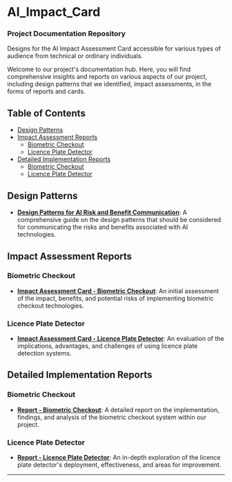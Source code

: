 # AI_Impact_Card
### Project Documentation Repository
Designs for the AI Impact Assessment Card accessible for various types of audience from technical or ordinary individuals.



Welcome to our project's documentation hub. Here, you will find comprehensive insights and reports on various aspects of our project, including design patterns that we identified, impact assessments, in the forms of reports and cards. 

## Table of Contents

- [Design Patterns](#design-patterns)
- [Impact Assessment Reports](#impact-assessment-reports)
  - [Biometric Checkout](#biometric-checkout)
  - [Licence Plate Detector](#licence-plate-detector)
- [Detailed Implementation Reports](#detailed-implementation-reports)
  - [Biometric Checkout](#biometric-checkout-1)
  - [Licence Plate Detector](#licence-plate-detector-1)

## Design Patterns

- **[Design Patterns for AI Risk and Benefit Communication](design-patterns-for-AI-risk-and-benefit-communication.pdf)**: A comprehensive guide on the design patterns that should be considered for communicating the risks and benefits associated with AI technologies.

## Impact Assessment Reports

### Biometric Checkout

- **[Impact Assessment Card - Biometric Checkout](impact-assessment-card-biometric-checkout.pdf)**: An initial assessment of the impact, benefits, and potential risks of implementing biometric checkout technologies.

### Licence Plate Detector

- **[Impact Assessment Card - Licence Plate Detector](impact-assessment-card-license-plate-detector.pdf)**: An evaluation of the implications, advantages, and challenges of using licence plate detection systems.

## Detailed Implementation Reports

### Biometric Checkout

- **[Report - Biometric Checkout](report-biometric-checkout.pdf)**: A detailed report on the implementation, findings, and analysis of the biometric checkout system within our project.

### Licence Plate Detector

- **[Report - Licence Plate Detector](report-license-plate-detector.pdf)**: An in-depth exploration of the licence plate detector's deployment, effectiveness, and areas for improvement.

---




